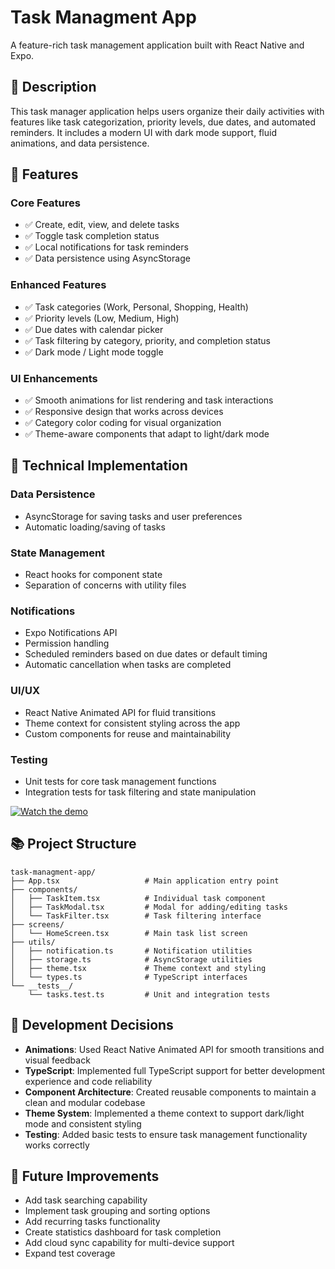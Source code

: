 # Task Managment App

A feature-rich task management application built with React Native and Expo.

## 📱 Description

This task manager application helps users organize their daily activities with features like task categorization, priority levels, due dates, and automated reminders. It includes a modern UI with dark mode support, fluid animations, and data persistence.

## 🚀 Features

### Core Features
- ✅ Create, edit, view, and delete tasks
- ✅ Toggle task completion status
- ✅ Local notifications for task reminders
- ✅ Data persistence using AsyncStorage

### Enhanced Features
- ✅ Task categories (Work, Personal, Shopping, Health)
- ✅ Priority levels (Low, Medium, High)
- ✅ Due dates with calendar picker
- ✅ Task filtering by category, priority, and completion status
- ✅ Dark mode / Light mode toggle

### UI Enhancements
- ✅ Smooth animations for list rendering and task interactions
- ✅ Responsive design that works across devices
- ✅ Category color coding for visual organization
- ✅ Theme-aware components that adapt to light/dark mode

## 🔧 Technical Implementation

### Data Persistence
- AsyncStorage for saving tasks and user preferences
- Automatic loading/saving of tasks

### State Management
- React hooks for component state
- Separation of concerns with utility files

### Notifications
- Expo Notifications API
- Permission handling
- Scheduled reminders based on due dates or default timing
- Automatic cancellation when tasks are completed

### UI/UX
- React Native Animated API for fluid transitions
- Theme context for consistent styling across the app
- Custom components for reuse and maintainability

### Testing
- Unit tests for core task management functions
- Integration tests for task filtering and state manipulation

[![Watch the demo](https://img.youtube.com/vi/kuSozW6AmcE/0.jpg)](https://youtube.com/shorts/kuSozW6AmcE)


## 📚 Project Structure

```
task-managment-app/
├── App.tsx                   # Main application entry point
├── components/
│   ├── TaskItem.tsx          # Individual task component
│   ├── TaskModal.tsx         # Modal for adding/editing tasks
│   └── TaskFilter.tsx        # Task filtering interface
├── screens/
│   └── HomeScreen.tsx        # Main task list screen
├── utils/
│   ├── notification.ts       # Notification utilities
│   ├── storage.ts            # AsyncStorage utilities
│   ├── theme.tsx             # Theme context and styling
│   └── types.ts              # TypeScript interfaces
└── __tests__/
    └── tasks.test.ts         # Unit and integration tests
```

## 🧠 Development Decisions

- **Animations**: Used React Native Animated API for smooth transitions and visual feedback
- **TypeScript**: Implemented full TypeScript support for better development experience and code reliability
- **Component Architecture**: Created reusable components to maintain a clean and modular codebase
- **Theme System**: Implemented a theme context to support dark/light mode and consistent styling
- **Testing**: Added basic tests to ensure task management functionality works correctly

## 🔄 Future Improvements

- Add task searching capability
- Implement task grouping and sorting options
- Add recurring tasks functionality
- Create statistics dashboard for task completion
- Add cloud sync capability for multi-device support
- Expand test coverage

